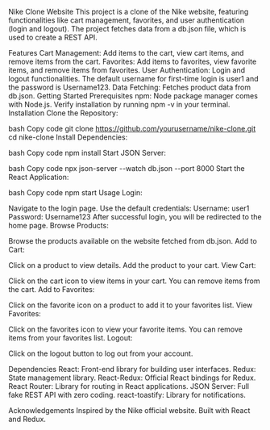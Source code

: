 Nike Clone Website
This project is a clone of the Nike website, featuring functionalities like cart management, favorites, and user authentication (login and logout). The project fetches data from a db.json file, which is used to create a REST API.

Features
Cart Management: Add items to the cart, view cart items, and remove items from the cart.
Favorites: Add items to favorites, view favorite items, and remove items from favorites.
User Authentication: Login and logout functionalities. The default username for first-time login is user1 and the password is Username123.
Data Fetching: Fetches product data from db.json.
Getting Started
Prerequisites
npm: Node package manager comes with Node.js. Verify installation by running npm -v in your terminal.
Installation
Clone the Repository:

bash
Copy code
git clone https://github.com/yourusername/nike-clone.git
cd nike-clone
Install Dependencies:

bash
Copy code
npm install
Start JSON Server:

bash
Copy code
npx json-server --watch db.json --port 8000
Start the React Application:

bash
Copy code
npm start
Usage
Login:

Navigate to the login page.
Use the default credentials:
Username: user1
Password: Username123
After successful login, you will be redirected to the home page.
Browse Products:

Browse the products available on the website fetched from db.json.
Add to Cart:

Click on a product to view details.
Add the product to your cart.
View Cart:

Click on the cart icon to view items in your cart.
You can remove items from the cart.
Add to Favorites:

Click on the favorite icon on a product to add it to your favorites list.
View Favorites:

Click on the favorites icon to view your favorite items.
You can remove items from your favorites list.
Logout:

Click on the logout button to log out from your account.

Dependencies
React: Front-end library for building user interfaces.
Redux: State management library.
React-Redux: Official React bindings for Redux.
React Router: Library for routing in React applications.
JSON Server: Full fake REST API with zero coding.
react-toastify: Library for notifications.


Acknowledgements
Inspired by the Nike official website.
Built with React and Redux.
